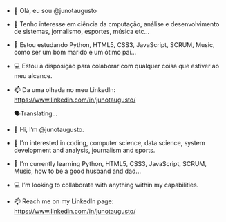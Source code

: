 - 👋 Olá, eu sou @junotaugusto
- 👀 Tenho interesse em ciência da cmputação, análise e desenvolvimento de sistemas, jornalismo, esportes, música etc...
- 🌱 Estou estudando Python, HTML5, CSS3, JavaScript, SCRUM, Music, como ser um bom marido e um ótimo pai...
- 💻 Estou à disposição para colaborar com qualquer coisa que estiver ao meu alcance.
- 📫 Da uma olhada no meu LinkedIn: https://www.linkedin.com/in/junotaugusto/

  🗣Translating...

- 👋 Hi, I’m @junotaugusto.
- 👀 I’m interested in coding, computer science, data science, system development and analysis, journalism and sports.
- 🌱 I’m currently learning Python, HTML5, CSS3, JavaScript, SCRUM, Music, how to be a good husband and dad...
- 💻 I’m looking to collaborate with anything within my capabilities.
- 📫 Reach me on my LinkedIn page: https://www.linkedin.com/in/junotaugusto/
<!---
junotaugusto/junotaugusto is a ✨ special ✨ repository because its `README.md` (this file) appears on your GitHub profile.
You can click the Preview link to take a look at your changes.
--->
